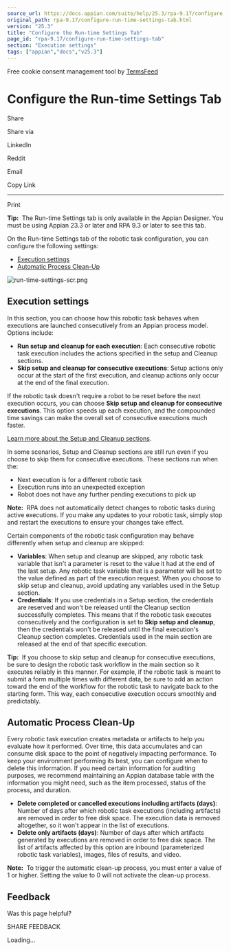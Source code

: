 ```yaml
---
source_url: https://docs.appian.com/suite/help/25.3/rpa-9.17/configure-run-time-settings-tab.html
original_path: rpa-9.17/configure-run-time-settings-tab.html
version: "25.3"
title: "Configure the Run-time Settings Tab"
page_id: "rpa-9.17/configure-run-time-settings-tab"
section: "Execution settings"
tags: ["appian","docs","v25.3"]
---
```



Free cookie consent management tool by [TermsFeed](https://www.termsfeed.com/)

# Configure the Run-time Settings Tab

Share

Share via

LinkedIn

Reddit

Email

Copy Link

* * *

Print

**Tip:**  The Run-time Settings tab is only available in the Appian Designer. You must be using Appian 23.3 or later and RPA 9.3 or later to see this tab.

On the Run-time Settings tab of the robotic task configuration, you can configure the following settings:

-   [Execution settings](#execution-settings)
-   [Automatic Process Clean-Up](#automatic-process-clean-up)

![run-time-settings-scr.png](images/run-time-settings-scr.png)

## Execution settings

In this section, you can choose how this robotic task behaves when executions are launched consecutively from an Appian process model. Options include:

-   **Run setup and cleanup for each execution**: Each consecutive robotic task execution includes the actions specified in the setup and Cleanup sections.
-   **Skip setup and cleanup for consecutive executions**: Setup actions only occur at the start of the first execution, and cleanup actions only occur at the end of the final execution.

If the robotic task doesn't require a robot to be reset before the next execution occurs, you can choose **Skip setup and cleanup for consecutive executions**. This option speeds up each execution, and the compounded time savings can make the overall set of consecutive executions much faster.

[Learn more about the Setup and Cleanup sections](robotic-task-definition.html#navigate-the-robotic-task-definition).

In some scenarios, Setup and Cleanup sections are still run even if you choose to skip them for consecutive executions. These sections run when the:

-   Next execution is for a different robotic task
-   Execution runs into an unexpected exception
-   Robot does not have any further pending executions to pick up

**Note:**  RPA does not automatically detect changes to robotic tasks during active executions. If you make any updates to your robotic task, simply stop and restart the executions to ensure your changes take effect.

Certain components of the robotic task configuration may behave differently when setup and cleanup are skipped:

-   **Variables**: When setup and cleanup are skipped, any robotic task variable that isn't a parameter is reset to the value it had at the end of the last setup. Any robotic task variable that is a parameter will be set to the value defined as part of the execution request. When you choose to skip setup and cleanup, avoid updating any variables used in the Setup section.
-   **Credentials**: If you use credentials in a Setup section, the credentials are reserved and won't be released until the Cleanup section successfully completes. This means that if the robotic task executes consecutively and the configuration is set to **Skip setup and cleanup**, then the credentials won't be released until the final execution's Cleanup section completes. Credentials used in the main section are released at the end of that specific execution.

**Tip:**  If you choose to skip setup and cleanup for consecutive executions, be sure to design the robotic task workflow in the main section so it executes reliably in this manner. For example, if the robotic task is meant to submit a form multiple times with different data, be sure to add an action toward the end of the workflow for the robotic task to navigate back to the starting form. This way, each consecutive execution occurs smoothly and predictably.

## Automatic Process Clean-Up

Every robotic task execution creates metadata or artifacts to help you evaluate how it performed. Over time, this data accumulates and can consume disk space to the point of negatively impacting performance. To keep your environment performing its best, you can configure when to delete this information. If you need certain information for auditing purposes, we recommend maintaining an Appian database table with the information you might need, such as the item processed, status of the process, and duration.

-   **Delete completed or cancelled executions including artifacts (days)**: Number of days after which robotic task executions (including artifacts) are removed in order to free disk space. The execution data is removed altogether, so it won't appear in the list of executions.
-   **Delete only artifacts (days)**: Number of days after which artifacts generated by executions are removed in order to free disk space. The list of artifacts affected by this option are inbound (parameterized robotic task variables), images, files of results, and video.

**Note:**  To trigger the automatic clean-up process, you must enter a value of 1 or higher. Setting the value to 0 will not activate the clean-up process.

## Feedback

Was this page helpful?

SHARE FEEDBACK

Loading...